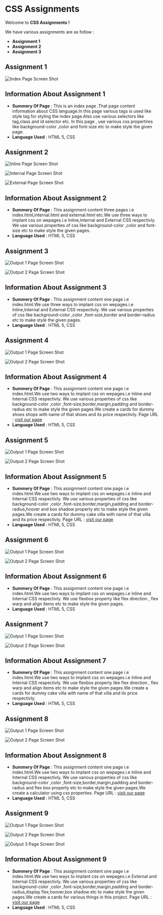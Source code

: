 # CSS Assignments #
Welcome to **CSS Assignments !**

We have various assignments are as follow :
- **Assignment 1**
- **Assignment 2**
- **Assignment 3**

## **Assignment 1** ##

![Index Page Screen Shot](./Assignment1/screenshots/output-page.png)

## Information About Assignment 1 ##

- **Summery Of Page** : This is an index page .That page content information about CSS language.In this page various 
tags is used like style tag for styling the index page.Also use various selectors like tag,class and id selector etc.
In this page , use various css propertires like background-color ,color and font-size etc to make style the given page.
- **Language Used** : HTML 5, CSS

## **Assignment 2** ##

![Inline Page Screen Shot](./Assignment2/screenshots/inline-page-output.png)

![Internal Page Screen Shot](./Assignment2/screenshots/internal-page-output.png)

![External Page Screen Shot](./Assignment2/screenshots/external-page-output.png)

## Information About Assignment 2 ##

- **Summery Of Page** : This assignment content three pages i.e index.html,internal.html and external.html etc.We use three ways to implant css on wepages.i.e Inline,Internal and External CSS respectivly. We use various properties of css like background-color ,color and font-size etc to make style the given pages.
- **Language Used** : HTML 5, CSS


## **Assignment 3** ##

![Output 1 Page Screen Shot](./Assignment3/screenshots/page-output-1.png)

![Output 2 Page Screen Shot](./Assignment3/screenshots/page-output-2.png)


## Information About Assignment 3 ##

- **Summery Of Page** : This assignment content one page i.e index.html.We use three ways to implant css on wepages.i.e Inline,Internal and External CSS respectivly. We use various properties of css like background-color ,color ,font-size,border and border-radius etc to make style the given pages.
- **Language Used** : HTML 5, CSS

## **Assignment 4** ##

![Output 1 Page Screen Shot](./Assignment4/screenshots/output1.png)

![Output 2 Page Screen Shot](./Assignment4/screenshots/output2.png)


## Information About Assignment 4 ##

- **Summery Of Page** : This assignment content one page i.e index.html.We use two ways to implant css on wepages.i.e Inline and Internal  CSS respectivly. We use various properties of css like background-color ,color ,font-size,border,margin,padding and border-radius etc to make style the given pages.We create a cards for dummy shoes shops with name of that shoes and its price respectivly. Page URL : [visit our page](https://dummyshoesstore.netlify.app/)
- **Language Used** : HTML 5, CSS


## **Assignment 5** ##

![Output 1 Page Screen Shot](./Assignment5/img/output1.png)

![Output 2 Page Screen Shot](./Assignment5/img/output2.png)


## Information About Assignment 5 ##

- **Summery Of Page** : This assignment content one page i.e index.html.We use two ways to implant css on wepages.i.e Inline and Internal  CSS respectivly. We use various properties of css like background-color ,color ,font-size,border,margin,padding and border-radius,hoover and box shadow property etc to make style the given pages.We create a cards for dummy cake villa with name of that villa and its price respectivly. Page URL : [visit our page](https://dummycakestore.netlify.app/)
- **Language Used** : HTML 5, CSS

## **Assignment 6** ##

![Output 1 Page Screen Shot](./Assignment6/screenshots/output-img.png)

![Output 2 Page Screen Shot](./Assignment6/screenshots/Screenshot%202024-08-07%20090126.png)


## Information About Assignment 6 ##

- **Summery Of Page** : This assignment content one page i.e index.html.We use two ways to implant css on wepages.i.e Inline and Internal  CSS respectivly. We use flexbox property like flex direction , flex warp and align items etc to make style the given pages.
- **Language Used** : HTML 5, CSS


## **Assignment 7** ##

![Output 1 Page Screen Shot](./Assignment7/screenshots/output1.png)

![Output 2 Page Screen Shot](./Assignment7/screenshots/output2.png)


## Information About Assignment 7 ##

- **Summery Of Page** : This assignment content one page i.e index.html.We use two ways to implant css on wepages.i.e Inline and Internal  CSS respectivly. We use flexbox property like flex direction , flex warp and align items  etc to make style the given pages.We create a cards for dummy cake villa with name of that villa and its price respectivly.
- **Language Used** : HTML 5, CSS

## **Assignment 8** ##

![Output 1 Page Screen Shot](./Assignment8/screenshots/output1.png)

![Output 2 Page Screen Shot](./Assignment8/screenshots/output2.png)


## Information About Assignment 8 ##

- **Summery Of Page** : This assignment content one page i.e index.html.We use two ways to implant css on wepages.i.e Inline and Internal  CSS respectivly. We use various properties of css like background-color ,color ,font-size,border,margin,padding and border-radius and flex box property etc to make style the given pages.We create a calculator using css properties. Page URL : [visit our page](https://dummycalculator.netlify.app/)
- **Language Used** : HTML 5, CSS


## **Assignment 9** ##

![Output 1 Page Screen Shot](./Assignment9/img/output-img-1.png)

![Output 2 Page Screen Shot](./Assignment9/img/output-img-2.png)

![Output 3 Page Screen Shot](./Assignment9/img/output-img-3.png)


## Information About Assignment 9 ##

- **Summery Of Page** : This assignment content one page i.e index.html.We use two ways to implant css on wepages.i.e External and Internal  CSS respectivly. We use various properties of css like background-color ,color ,font-size,border,margin,padding and border-radius,display flex,hoover,box shadow etc to make style the given pages.We create a cards for various things in this project. Page URL : [visit our page](https://dummyfoodkatta.netlify.app/)
- **Language Used** : HTML 5, CSS